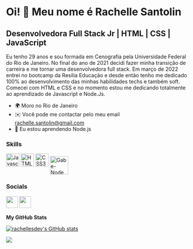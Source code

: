 Oi! 👋 Meu nome é Rachelle Santolin
==================================

Desenvolvedora Full Stack Jr | HTML | CSS | JavaScript
------------------------------------------------------

Eu tenho 29 anos e sou formada em Cenografia pela Universidade Federal do Rio de Janeiro. No final do ano de 2021 decidi fazer minha transição de carreira e me tornar uma desenvolvedora full stack. Em março de 2022 entrei no bootcamp da Resilia Educação e desde então tenho me dedicado 100% ao desenvolvimento das minhas habilidades techs e também soft. Comecei com HTML e CSS e no momento estou me dedicando totalmente ao aprendizado de Javascript e Node.Js.

* 🌍  Moro no Rio de Janeiro
* ✉️  Você pode me contactar pelo meu email [rachelle.santolin@gmail.com](mailto:rachelle.santolin@gmail.com)
* 🧠  Eu estou aprendendo Node.js

### Skills

<p align="left">
<a href="https://developer.mozilla.org/en-US/docs/Web/JavaScript" target="_blank" rel="noreferrer"><img src="https://raw.githubusercontent.com/danielcranney/readme-generator/main/public/icons/skills/javascript-colored.svg" width="36" height="36" alt="Javascript" /></a>
<a href="https://developer.mozilla.org/en-US/docs/Glossary/HTML5" target="_blank" rel="noreferrer"><img src="https://raw.githubusercontent.com/danielcranney/readme-generator/main/public/icons/skills/html5-colored.svg" width="36" height="36" alt="HTML5" /></a>
<a href="https://www.w3.org/TR/CSS/#css" target="_blank" rel="noreferrer"><img src="https://raw.githubusercontent.com/danielcranney/readme-generator/main/public/icons/skills/css3-colored.svg" width="36" height="36" alt="CSS3" /></a>
  <img align="center" alt="Gabe-Node" height="50" width="50" src="https://cdn-icons-png.flaticon.com/512/919/919825.png">
</p>

### Socials

<p align="left"> <a href="https://www.github.com/rachellesdev" target="_blank" rel="noreferrer"><img src="https://raw.githubusercontent.com/danielcranney/readme-generator/main/public/icons/socials/github.svg" width="32" height="32" /></a> <a href="https://www.linkedin.com/in/rachelle-santolin/" target="_blank" rel="noreferrer"><img src="https://raw.githubusercontent.com/danielcranney/readme-generator/main/public/icons/socials/linkedin.svg" width="32" height="32" /></a></p>

<b>My GitHub Stats</b>

<a href="http://www.github.com/rachellesdev"><img src="https://github-readme-stats.vercel.app/api?username=rachellesdev&show_icons=true&hide=stars,prs,issues,contribs&title_color=0891b2&text_color=ffffff&icon_color=0891b2&bg_color=1c1917&hide_border=true&show_icons=true" alt="rachellesdev's GitHub stats" /></a>

<a href="http://www.github.com/rachellesdev"><img src="https://github-readme-streak-stats.herokuapp.com/?user=rachellesdev&stroke=ffffff&background=1c1917&ring=0891b2&fire=0891b2&currStreakNum=ffffff&currStreakLabel=0891b2&sideNums=ffffff&sideLabels=ffffff&dates=ffffff&hide_border=true" /></a>

